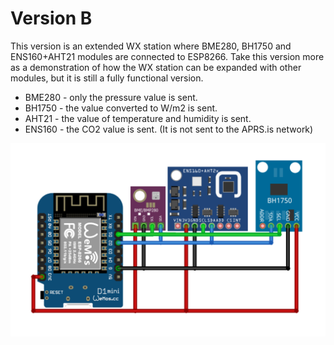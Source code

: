 # Version B  

This version is an extended WX station where BME280, BH1750 and ENS160+AHT21 modules are connected to ESP8266. Take this version more as a demonstration of how the WX station can be expanded with other modules, but it is still a fully functional version.

- BME280 - only the pressure value is sent.
- BH1750 - the value converted to W/m2 is sent.
- AHT21 - the value of temperature and humidity is sent.
- ENS160 - the CO2 value is sent. (It is not sent to the APRS.is network)

![version](https://github.com/ondrahladik/APRS-WX-Station/blob/main/VersionB/WiringDiagram.png)